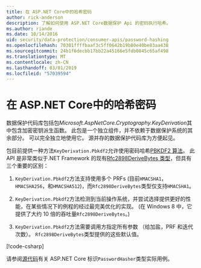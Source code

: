 ```yaml
---
title: 在 ASP.NET Core中的哈希密码
author: rick-anderson
description: 了解如何使用 ASP.NET Core数据保护 Api 的密码执行哈希。
ms.author: riande
ms.date: 10/14/2016
uid: security/data-protection/consumer-apis/password-hashing
ms.openlocfilehash: 70301ffffbaaf3c5ff0642b19b80e40be83aa438
ms.sourcegitcommit: 24b1f6decbb17bb22a45166e5fdb0845c65af498
ms.translationtype: MT
ms.contentlocale: zh-CN
ms.lasthandoff: 03/01/2019
ms.locfileid: "57039594"
---
```

# <a name="hash-passwords-in-aspnet-core"></a>在 ASP.NET Core中的哈希密码

数据保护代码库包括包*Microsoft.AspNetCore.Cryptography.KeyDerivation*其中包含加密密钥派生函数。 此包是一个独立组件，并不依赖于数据保护系统的其余部分。 可以完全独立地使用它。 源并存的数据保护代码库为方便起见。

包目前提供一种方法`KeyDerivation.Pbkdf2`允许使用密码哈希[PBKDF2 算法](https://tools.ietf.org/html/rfc2898#section-5.2)。 此 API 是非常类似于.NET Framework 的现有[Rfc2898DeriveBytes 类型](/dotnet/api/system.security.cryptography.rfc2898derivebytes)，但具有三个重要的区别：

1. `KeyDerivation.Pbkdf2`方法支持使用多个 PRFs (目前`HMACSHA1`， `HMACSHA256`，和`HMACSHA512`)，而`Rfc2898DeriveBytes`类型仅支持`HMACSHA1`。

2. `KeyDerivation.Pbkdf2`方法检测到当前操作系统，并尝试选择提供更好的性能，在某些情况下的例程的经过最完美优化的实现。 (在 Windows 8 中，它提供了大约 10 倍的吞吐量`Rfc2898DeriveBytes`。)

3. `KeyDerivation.Pbkdf2`方法需要调用方指定所有参数 （给加盐，PRF 和迭代次数）。 `Rfc2898DeriveBytes`类型提供的这些默认值。

[!code-csharp[](password-hashing/samples/passwordhasher.cs)]

请参阅[源代码](https://github.com/aspnet/Identity/blob/master/src/Core/PasswordHasher.cs)有关 ASP.NET Core 标识`PasswordHasher`类型实际用例。
